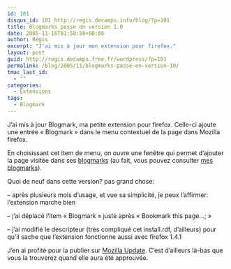 ```yaml
---
id: 101
disqus_id: 101 http://regis.decamps.info/blog/?p=101
title: Blogmarks passe en version 1.0
date: 2005-11-16T01:50:50+00:00
author: Régis
excerpt: "J'ai mis à jour mon extension pour firefox."
layout: post
guid: http://regis.decamps.free.fr/wordpress/?p=101
permalink: /blog/2005/11/blogmarks-passe-en-version-10/
tmac_last_id:
  - ""
categories:
  - Extensions
tags:
  - Blogmark
---
```

J’ai mis à jour Blogmark, ma petite extension pour firefox. Celle-ci ajoute une entrée « Blogmark » dans le menu contextuel de la page dans Mozilla firefox. 

En choisissant cet item de menu, on ouvre une fenêtre qui permet d’ajouter la page visitée dans ses [blogmarks](http://www.blogmarks.net/) (au fait, vous pouvez consulter [mes blogmarks](http://blogmarks.net/user/Regis)).

Quoi de neuf dans cette version? pas grand chose:
  
– après plusieurs mois d’usage, et vue sa simplicité, je peux l’affirmer: l’extension marche bien
  
– j’ai déplacé l’item « Blogmark » juste après « Bookmark this page…; »
  
– j’ai modifié le descripteur (très compliqué cet install.rdf, d’ailleurs) pour qu’il sache que l’extension fonctionne aussi avec firefox 1.4.1

J’en ai profité pour la publier sur [Mozilla Update](https://addons.mozilla.org/extensions/?application=firefox). C’est d’ailleurs là-bas que vous la trouverez quand elle aura été approuvée.
